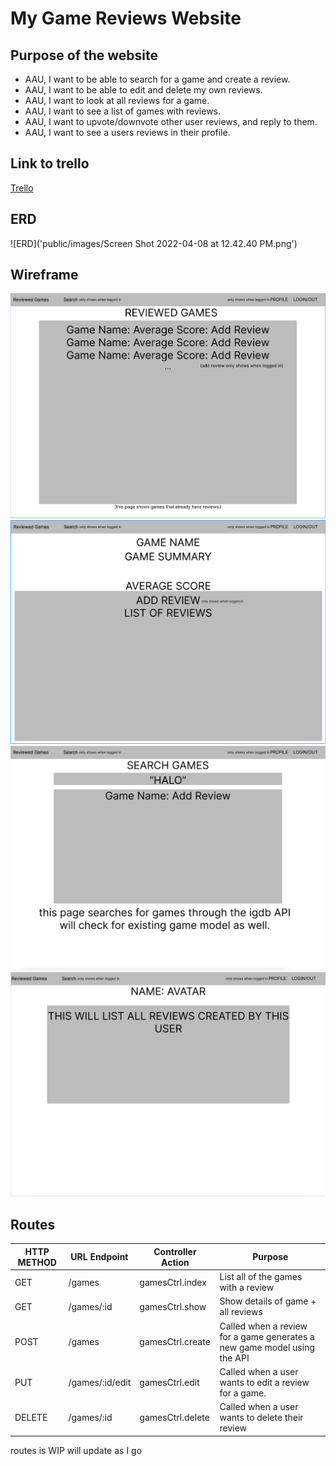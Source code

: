 # My Game Reviews Website

## Purpose of the website
* AAU, I want to be able to search for a game and create a review.
* AAU, I want to be able to edit and delete my own reviews.
* AAU, I want to look at all reviews for a game.
* AAU, I want to see a list of games with reviews.
* AAU, I want to upvote/downvote other user reviews, and reply to them.
* AAU, I want to see a users reviews in their profile.
## Link to trello
[Trello]('https://trello.com/b/4GTeRKv7/project-2#')
## ERD
![ERD]('public/images/Screen Shot 2022-04-08 at 12.42.40 PM.png')
## Wireframe
![wireframe1](public/images/74EF89A1-A90F-47E7-8CDD-29253C499A88.jpeg)
![wireframe2](public/images/72080742-B3EA-40E6-BBCC-4DB92924F44B.jpeg)
![wireframe3](public/images/B52F1E7E-7654-47B5-9BF8-12AB8AB3A9B3.jpeg)
![wireframe4](public/images/BBC307DF-9E98-4EBB-9413-861F64FA3BC8.jpeg)
## Routes
| HTTP METHOD | URL Endpoint    | Controller Action | Purpose                                                                  |
|-------------|-----------------|-------------------|--------------------------------------------------------------------------|
| GET         | /games          | gamesCtrl.index   | List all of the games with a review                                      |
| GET         | /games/:id      | gamesCtrl.show    | Show details of game + all reviews                                       |
| POST        | /games          | gamesCtrl.create  | Called when a review for a game generates a new game model using the API |
| PUT         | /games/:id/edit | gamesCtrl.edit    | Called when a user wants to edit a review for a game.                    |
| DELETE      | /games/:id      | gamesCtrl.delete  | Called when a user wants to delete their review                          |
routes is WIP will update as I go